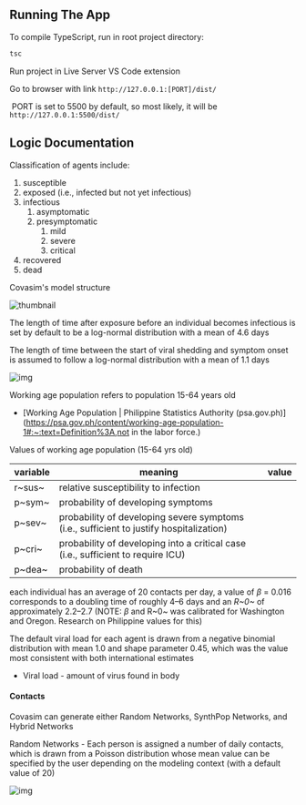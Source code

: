 ## Running The App

To compile TypeScript, run in root project directory: 

```bash
tsc
```

Run project in Live Server VS Code extension

Go to browser with link `http://127.0.0.1:[PORT]/dist/`

​	PORT is set to 5500 by default, so most likely, it will be `http://127.0.0.1:5500/dist/`



## Logic Documentation

Classification of agents include:

1. susceptible
2. exposed (i.e., infected but not yet infectious)
3. infectious
   1. asymptomatic
   2. presymptomatic
      1. mild
      2. severe
      3. critical
4. recovered
5. dead

Covasim's model structure

![thumbnail](https://journals.plos.org/ploscompbiol/article/figure/image?size=inline&id=10.1371/journal.pcbi.1009149.g001)



The length of time after exposure before an individual becomes infectious is set by default to be a log-normal distribution with a mean of 4.6 days

The length of time between the start of viral shedding and symptom onset is assumed to follow a log-normal distribution with a mean of 1.1 days

![img](https://journals.plos.org/ploscompbiol/article/figure/image?size=large&id=10.1371/journal.pcbi.1009149.t001)

Working age population refers to population 15-64 years old 

- [Working Age Population | Philippine Statistics Authority (psa.gov.ph)](https://psa.gov.ph/content/working-age-population-1#:~:text=Definition%3A,not in the labor force.)

Values of working age population (15-64 yrs old)

| variable | meaning                                                      | value |
| -------- | ------------------------------------------------------------ | ----- |
| r~sus~   | relative susceptibility to infection                         |       |
| p~sym~   | probability of developing symptoms                           |       |
| p~sev~   | probability of developing severe symptoms (i.e., sufficient to justify hospitalization) |       |
| p~cri~   | probability of developing into a critical case (i.e., sufficient to require ICU) |       |
| p~dea~   | probability of death                                         |       |



each individual has an average of 20 contacts per day, a value of *β* = 0.016 corresponds to a doubling time of roughly 4–6 days and an *R~0~* of approximately 2.2–2.7 (NOTE: *β* and R~0~ was calibrated for Washington and Oregon. Research on Philippine values for this)

The default viral load for each agent is drawn from a negative binomial distribution with mean 1.0 and shape parameter 0.45, which was the value most consistent with both international estimates

- Viral load - amount of virus found in body



#### Contacts 

Covasim can generate either Random Networks, SynthPop Networks, and Hybrid Networks

Random Networks - Each person is assigned a number of daily contacts, which is drawn from a Poisson distribution whose mean value can be specified by the user depending on the modeling context (with a default value of 20)

![img](https://journals.plos.org/ploscompbiol/article/figure/image?size=large&id=10.1371/journal.pcbi.1009149.t003)



